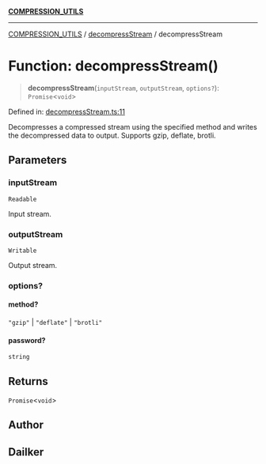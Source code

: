 [**COMPRESSION_UTILS**](../../README.md)

***

[COMPRESSION_UTILS](../../README.md) / [decompressStream](../README.md) / decompressStream

# Function: decompressStream()

> **decompressStream**(`inputStream`, `outputStream`, `options?`): `Promise`\<`void`\>

Defined in: [decompressStream.ts:11](https://github.com/dailker/everyutil/blob/26e2bb73429918cf0d08899e9efd90b82a42c92e/src/compression/decompressStream.ts#L11)

Decompresses a compressed stream using the specified method and writes the decompressed data to output.
Supports gzip, deflate, brotli.

## Parameters

### inputStream

`Readable`

Input stream.

### outputStream

`Writable`

Output stream.

### options?

#### method?

`"gzip"` \| `"deflate"` \| `"brotli"`

#### password?

`string`

## Returns

`Promise`\<`void`\>

## Author

## Dailker

